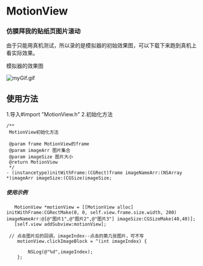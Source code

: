 # MotionView
### ****仿膜拜我的贴纸页图片滚动****

由于只能用真机测试，所以录的是模拟器的初始效果图，可以下载下来跑到真机上看实际效果。

模拟器的效果图

![myGif.gif](http://upload-images.jianshu.io/upload_images/3643442-93a77582c937f7d6.gif?imageMogr2/auto-orient/strip)


## ****使用方法****
1.导入#import "MotionView.h"
2.初始化方法
```
/**
 MotionView初始化方法

 @param frame MotionView的frame
 @param imageArr 图片集合
 @param imageSize 图片大小
 @return MotionView
 */
- (instancetype)initWithFrame:(CGRect)frame imageNameArr:(NSArray *)imageArr imageSize:(CGSize)imageSize;
```

##### ****使用示例****
```
   MotionView *motionView = [[MotionView alloc] initWithFrame:CGRectMake(0, 0, self.view.frame.size.width, 200) imageNameArr:@[@"图片1",@"图片2",@"图片3"] imageSize:CGSizeMake(40,40)];  
   [self.view addSubview:motionView];
    
 // 点击图片后的回调，imageIndex--点击的第几张图片，可不写    
    motionView.clickImageBlock = ^(int imageIndex) {
      
        NSLog(@"%d",imageIndex);
    };
```

